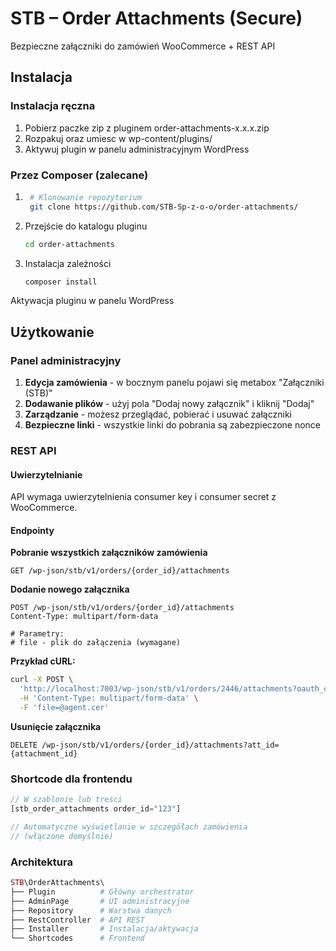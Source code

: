 # STB – Order Attachments (Secure)

Bezpieczne załączniki do zamówień WooCommerce + REST API

## Instalacja

### Instalacja ręczna

1. Pobierz paczke zip z pluginem order-attachments-x.x.x.zip
2. Rozpakuj oraz umiesc w wp-content/plugins/
3. Aktywuj plugin w panelu administracyjnym WordPress

### Przez Composer (zalecane)

1. ```bash
    # Klonowanie repozytorium
    git clone https://github.com/STB-Sp-z-o-o/order-attachments/
    ```
2.  Przejście do katalogu pluginu
    ```bash 
    cd order-attachments
    ```
3. Instalacja zależności
    ```bash
    composer install
    ```

Aktywacja pluginu w panelu WordPress




## Użytkowanie

### Panel administracyjny

1. **Edycja zamówienia** - w bocznym panelu pojawi się metabox "Załączniki (STB)"
2. **Dodawanie plików** - użyj pola "Dodaj nowy załącznik" i kliknij "Dodaj"
3. **Zarządzanie** - możesz przeglądać, pobierać i usuwać załączniki
4. **Bezpieczne linki** - wszystkie linki do pobrania są zabezpieczone nonce

### REST API

#### Uwierzytelnianie
API wymaga uwierzytelnienia consumer key i consumer secret z WooCommerce.

#### Endpointy

**Pobranie wszystkich załączników zamówienia**
```http
GET /wp-json/stb/v1/orders/{order_id}/attachments
```

**Dodanie nowego załącznika**
```http
POST /wp-json/stb/v1/orders/{order_id}/attachments
Content-Type: multipart/form-data

# Parametry:
# file - plik do załączenia (wymagane)
```

**Przykład cURL:**
```bash
curl -X POST \
  'http://localhost:7003/wp-json/stb/v1/orders/2446/attachments?oauth_consumer_key=ck_xxx&oauth_nonce=xxx&oauth_signature=xxx&oauth_signature_method=HMAC-SHA256&oauth_timestamp=xxx' \
  -H 'Content-Type: multipart/form-data' \
  -F 'file=@agent.cer'
```


**Usunięcie załącznika**
```http
DELETE /wp-json/stb/v1/orders/{order_id}/attachments?att_id={attachment_id}
```

### Shortcode dla frontendu

```php
// W szablonie lub treści
[stb_order_attachments order_id="123"]

// Automatyczne wyświetlanie w szczegółach zamówienia
// (włączone domyślnie)
```

### Architektura

```php
STB\OrderAttachments\
├── Plugin          # Główny orchestrator
├── AdminPage       # UI administracyjne
├── Repository      # Warstwa danych
├── RestController  # API REST
├── Installer       # Instalacja/aktywacja
└── Shortcodes      # Frontend
```